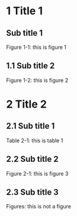 

<a id="title-1"></a>

# 1 Title 1

## Sub title 1


<a id="figure-1-1"></a>

Figure 1-1: this is figure 1

## 1.1 Sub title 2


<a id="figure-1-2"></a>

Figure 1-2: this is figure 2

<a id="title-2"></a>

# 2 Title 2

<a id="subtitle-21"></a>

## 2.1 Sub title 1


<a id="table-2-1"></a>

Table 2-1: this is table 1

## 2.2 Sub title 2


<a id="figure-2-1"></a>

Figure 2-1: this is figure 3

<a id="subtitle-23"></a>

## 2.3 Sub title 3

Figures: this is not a figure 


